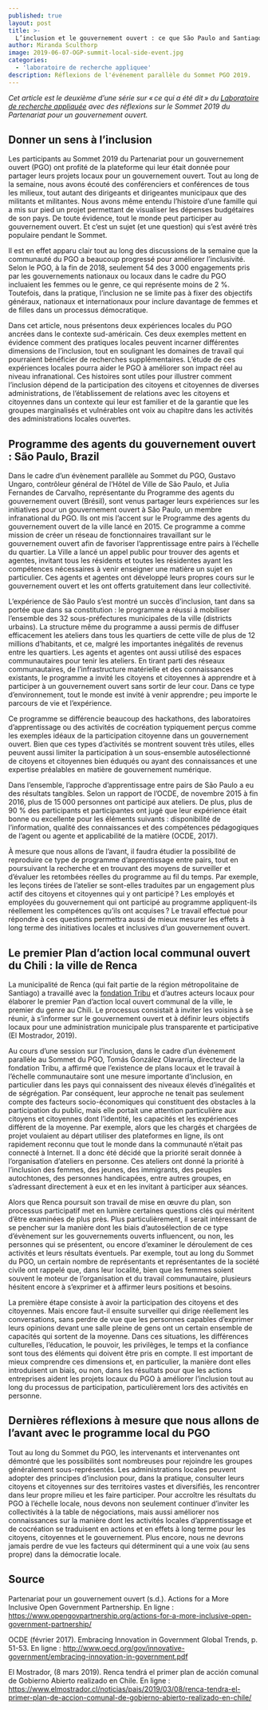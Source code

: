 ```yaml
---
published: true
layout: post
title: >-
  L’inclusion et le gouvernement ouvert : ce que São Paulo and Santiago peuvent nous apprendre
author: Miranda Sculthorp
image: 2019-06-07-OGP-summit-local-side-event.jpg
categories:
  - 'laboratoire de recherche appliquee'
description: Réflexions de l'événement parallèle du Sommet PGO 2019.
---
```

_Cet article est le deuxième d’une série sur « ce qui a été dit » du [Laboratoire de recherche appliquée](https://www.opennorth.ca/applied-research-lab/) avec des réflexions sur le Sommet 2019 du Partenariat pour un gouvernement ouvert._

## Donner un sens à l’inclusion

Les participants au Sommet 2019 du Partenariat pour un gouvernement ouvert (PGO) ont profité de la plateforme qui leur était donnée pour partager leurs projets locaux pour un gouvernement ouvert. Tout au long de la semaine, nous avons écouté des conférenciers et conférences de tous les milieux, tout autant des dirigeants et dirigeantes municipaux que des militants et militantes. Nous avons même entendu l’histoire d’une famille qui a mis sur pied un projet permettant de visualiser les dépenses budgétaires de son pays. De toute évidence, tout le monde peut participer au gouvernement ouvert. Et c’est un sujet (et une question) qui s’est avéré très populaire pendant le Sommet.  

Il est en effet apparu clair tout au long des discussions de la semaine que la communauté du PGO a beaucoup progressé pour améliorer l’inclusivité. Selon le PGO, à la fin de 2018, seulement 54 des 3 000 engagements pris par les gouvernements nationaux ou locaux dans le cadre du PGO incluaient les femmes ou le genre, ce qui représente moins de 2 %. Toutefois, dans la pratique, l’inclusion ne se limite pas à fixer des objectifs généraux, nationaux et internationaux pour inclure davantage de femmes et de filles dans un processus démocratique. 

Dans cet article, nous présentons deux expériences locales du PGO ancrées dans le contexte sud-américain. Ces deux exemples mettent en évidence comment des pratiques locales peuvent incarner différentes dimensions de l’inclusion, tout en soulignant les domaines de travail qui pourraient bénéficier de recherches supplémentaires. L’étude de ces expériences locales pourra aider le PGO à améliorer son impact réel au niveau infranational. Ces histoires sont utiles pour illustrer comment l’inclusion dépend de la participation des citoyens et citoyennes de diverses administrations, de l’établissement de relations avec les citoyens et citoyennes dans un contexte qui leur est familier et de la garantie que les groupes marginalisés et vulnérables ont voix au chapitre dans les activités des administrations locales ouvertes. 

## Programme des agents du gouvernement ouvert : São Paulo, Brazil

Dans le cadre d’un évènement parallèle au Sommet du PGO, Gustavo Ungaro, contrôleur général de l’Hôtel de Ville de São Paulo, et Julia Fernandes de Carvalho, représentante du Programme des agents du gouvernement ouvert (Brésil), sont venus partager leurs expériences sur les initiatives pour un gouvernement ouvert à São Paulo, un membre infranational du PGO. Ils ont mis l’accent sur le Programme des agents du gouvernement ouvert de la ville lancé en 2015. Ce programme a comme mission de créer un réseau de fonctionnaires travaillant sur le gouvernement ouvert afin de favoriser l’apprentissage entre pairs à l’échelle du quartier. La Ville a lancé un appel public pour trouver des agents et agentes, invitant tous les résidents et toutes les résidentes ayant les compétences nécessaires à venir enseigner une matière un sujet en particulier. Ces agents et agentes ont développé leurs propres cours sur le gouvernement ouvert et les ont offerts gratuitement dans leur collectivité.

L’expérience de São Paulo s’est montré un succès d’inclusion, tant dans sa portée que dans sa constitution : le programme a réussi à mobiliser l’ensemble des 32 sous-préfectures municipales de la ville (districts urbains). La structure même du programme a aussi permis de diffuser efficacement les ateliers dans tous les quartiers de cette ville de plus de 12 millions d’habitants, et ce, malgré les importantes inégalités de revenus entre les quartiers. Les agents et agentes ont aussi utilisé des espaces communautaires pour tenir les ateliers. En tirant parti des réseaux communautaires, de l’infrastructure matérielle et des connaissances existants, le programme a invité les citoyens et citoyennes à apprendre et à participer à un gouvernement ouvert sans sortir de leur cour. Dans ce type d’environnement, tout le monde est invité à venir apprendre ; peu importe le parcours de vie et l’expérience. 

Ce programme se différencie beaucoup des hackathons, des laboratoires d’apprentissage ou des activités de cocréation typiquement perçus comme les exemples idéaux de la participation citoyenne dans un gouvernement ouvert. Bien que ces types d’activités se montrent souvent très utiles, elles peuvent aussi limiter la participation à un sous-ensemble autosélectionné de citoyens et citoyennes bien éduqués ou ayant des connaissances et une expertise préalables en matière de gouvernement numérique.  

Dans l’ensemble, l’approche d’apprentissage entre pairs de São Paulo a eu des résultats tangibles. Selon un rapport de l’OCDE, de novembre 2015 à fin 2016, plus de 15 000 personnes ont participé aux ateliers. De plus, plus de 90 % des participants et participantes ont jugé que leur expérience était bonne ou excellente pour les éléments suivants : disponibilité de l’information, qualité des connaissances et des compétences pédagogiques de l’agent ou agente et applicabilité de la matière (OCDE, 2017). 

À mesure que nous allons de l’avant, il faudra étudier la possibilité de reproduire ce type de programme d’apprentissage entre pairs, tout en poursuivant la recherche et en trouvant des moyens de surveiller et d’évaluer les retombées réelles du programme au fil du temps. Par exemple, les leçons tirées de l’atelier se sont-elles traduites par un engagement plus actif des citoyens et citoyennes qui y ont participé ? Les employés et employées du gouvernement qui ont participé au programme appliquent-ils réellement les compétences qu’ils ont acquises ? Le travail effectué pour répondre à ces questions permettra aussi de mieux mesurer les effets à long terme des initiatives locales et inclusives d’un gouvernement ouvert. 

## Le premier Plan d’action local communal ouvert du Chili : la ville de Renca

La municipalité de Renca (qui fait partie de la région métropolitaine de Santiago) a travaillé avec la [fondation Tribu](https://www.tribu.ong/) et d’autres acteurs locaux pour élaborer le premier Pan d’action local ouvert communal de la ville, le premier du genre au Chili. Le processus consistait à inviter les voisins à se réunir, à s’informer sur le gouvernement ouvert et à définir leurs objectifs locaux pour une administration municipale plus transparente et participative (El Mostrador, 2019).

Au cours d’une session sur l’inclusion, dans le cadre d’un évènement parallèle au Sommet du PGO, Tomás González Olavarría, directeur de la fondation Tribu, a affirmé que l’existence de plans locaux et le travail à l’échelle communautaire sont une mesure importante d’inclusion, en particulier dans les pays qui connaissent des niveaux élevés d’inégalités et de ségrégation. Par conséquent, leur approche ne tenait pas seulement compte des facteurs socio-économiques qui constituent des obstacles à la participation du public, mais elle portait une attention particulière aux citoyens et citoyennes dont l’identité, les capacités et les expériences diffèrent de la moyenne. Par exemple, alors que les chargés et chargées de projet voulaient au départ utiliser des plateformes en ligne, ils ont rapidement reconnu que tout le monde dans la communauté n’était pas connecté à Internet. Il a donc été décidé que la priorité serait donnée à l’organisation d’ateliers en personne. Ces ateliers ont donné la priorité à l’inclusion des femmes, des jeunes, des immigrants, des peuples autochtones, des personnes handicapées, entre autres groupes, en s’adressant directement à eux et en les invitant à participer aux séances.     
	
Alors que Renca poursuit son travail de mise en œuvre du plan, son processus participatif met en lumière certaines questions clés qui méritent d’être examinées de plus près. Plus particulièrement, il serait intéressant de se pencher sur la manière dont les biais d’autosélection de ce type d’évènement sur les gouvernements ouverts influencent, ou non, les personnes qui se présentent, ou encore d’examiner le déroulement de ces activités et leurs résultats éventuels. Par exemple, tout au long du Sommet du PGO, un certain nombre de représentants et représentantes de la société civile ont rappelé que, dans leur localité, bien que les femmes soient souvent le moteur de l’organisation et du travail communautaire, plusieurs hésitent encore à s’exprimer et à affirmer leurs positions et besoins. 

La première étape consiste à avoir la participation des citoyens et des citoyennes. Mais encore faut-il ensuite surveiller qui dirige réellement les conversations, sans perdre de vue que les personnes capables d’exprimer leurs opinions devant une salle pleine de gens ont un certain ensemble de capacités qui sortent de la moyenne. Dans ces situations, les différences culturelles, l’éducation, le pouvoir, les privilèges, le temps et la confiance sont tous des éléments qui doivent être pris en compte. Il est important de mieux comprendre ces dimensions et, en particulier, la manière dont elles introduisent un biais, ou non, dans les résultats pour que les actions entreprises aident les projets locaux du PGO à améliorer l’inclusion tout au long du processus de participation, particulièrement lors des activités en personne.

## Dernières réflexions à mesure que nous allons de l’avant avec le programme local du PGO

Tout au long du Sommet du PGO, les intervenants et intervenantes ont démontré que les possibilités sont nombreuses pour rejoindre les groupes généralement sous-représentés. Les administrations locales peuvent adopter des principes d’inclusion pour, dans la pratique, consulter leurs citoyens et citoyennes sur des territoires vastes et diversifiés, les rencontrer dans leur propre milieu et les faire participer. Pour accroître les résultats du PGO à l’échelle locale, nous devons non seulement continuer d’inviter les collectivités à la table de négociations, mais aussi améliorer nos connaissances sur la manière dont les activités locales d’apprentissage et de cocréation se traduisent en actions et en effets à long terme pour les citoyens, citoyennes et le gouvernement. Plus encore, nous ne devrons jamais perdre de vue les facteurs qui déterminent qui a une voix (au sens propre) dans la démocratie locale.   

## Source

Partenariat pour un gouvernement ouvert (s.d.). Actions for a More Inclusive Open Government Partnership. En ligne : https://www.opengovpartnership.org/actions-for-a-more-inclusive-open-government-partnership/

OCDE (février 2017). Embracing Innovation in Government Global Trends, p. 51-53. En ligne : http://www.oecd.org/gov/innovative-government/embracing-innovation-in-government.pdf 

El Mostrador, (8 mars 2019). Renca tendrá el primer plan de acción comunal de Gobierno Abierto realizado en Chile. En ligne : https://www.elmostrador.cl/noticias/pais/2019/03/08/renca-tendra-el-primer-plan-de-accion-comunal-de-gobierno-abierto-realizado-en-chile/ 

